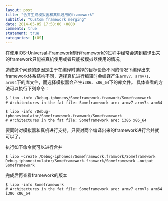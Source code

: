 ```yaml
---
layout: post
title: "合并生成模拟器和真机通用的framework"
subtitle: "Custom framework merging"
date: 2014-05-05 17:58:00 +0800
comments: true
statement: true
categories: [iOS]
---
```


在使用[iOS-Universal-Framework](https://github.com/kstenerud/iOS-Universal-Framework)制作framework的过程中经常会遇到编译出来的framework只能被真机使用或者只能被模拟器使用的情况。

造成这个问题的原因是由于在编译时选择的目标设备不同的情况下编译出来framework体系结构不同，选择真机进行编辑时会编译产生`armv7`、`armv7s`、`arm64`下的库文件，而选择模拟器会产生`i386`、`x86_64`下的库文件。
具体查看的方法可以执行下列命令：

```
$ lipo -info /Debug-iphoneos/Someframework.framwork/Someframework
# Architectures in the fat file: Someframework are: armv7 armv7s arm64 

$ lipo -info /Debug-iphonesimulator/Someframework.framwork/Someframework
# Architectures in the fat file: Someframework are: i386 x86_64 

```


要同时对模拟器和真机进行支持，只要对两个编译出来的framework进行合并就可以了。

执行如下命令就可以进行合并

```
$ lipo –create /Debug-iphoneos/Someframework.framwork/Someframework Debug-iphonesimulator/Someframework.framwork/Someframework –output Someframework
```

完成后再查看framework的版本

```
$ lipo -info Someframework
# Architectures in the fat file: Someframework are: armv7 armv7s arm64 i386 x86_64
```